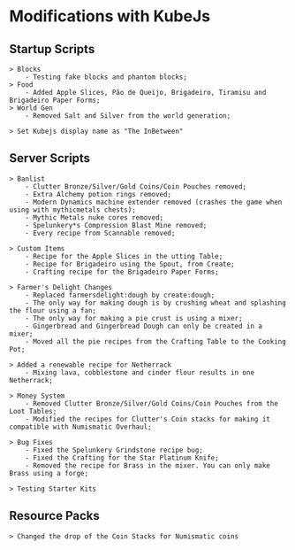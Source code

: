 # **Modifications with KubeJs**

## **Startup Scripts**  
  
    > Blocks  
        - Testing fake blocks and phantom blocks;  
    > Food
        - Added Apple Slices, Pão de Queijo, Brigadeiro, Tiramisu and Brigadeiro Paper Forms;
    > World Gen
        - Removed Salt and Silver from the world generation;
  
    > Set Kubejs display name as "The InBetween"


## **Server Scripts**  
  
    > Banlist  
        - Clutter Bronze/Silver/Gold Coins/Coin Pouches removed;  
        - Extra Alchemy potion rings removed;  
        - Modern Dynamics machine extender removed (crashes the game when using with mythicmetals chests);  
        - Mythic Metals nuke cores removed;  
        - Spelunkery*s Compression Blast Mine removed;  
        - Every recipe from Scannable removed;  
  
    > Custom Items  
        - Recipe for the Apple Slices in the utting Table;  
        - Recipe for Brigadeiro using the Spout, from Create;  
        - Crafting recipe for the Brigadeiro Paper Forms;  
  
    > Farmer's Delight Changes  
        - Replaced farmersdelight:dough by create:dough;  
        - The only way for making dough is by crushing wheat and splashing the flour using a fan;  
        - The only way for making a pie crust is using a mixer;  
        - Gingerbread and Gingerbread Dough can only be created in a mixer;  
        - Moved all the pie recipes from the Crafting Table to the Cooking Pot;  
  
    > Added a renewable recipe for Netherrack  
        - Mixing lava, cobblestone and cinder flour results in one Netherrack;  
  
    > Money System  
        - Removed Clutter Bronze/Silver/Gold Coins/Coin Pouches from the Loot Tables;  
        - Modified the recipes for Clutter's Coin stacks for making it compatible with Numismatic Overhaul;  
  
    > Bug Fixes  
        - Fixed the Spelunkery Grindstone recipe bug;  
        - Fixed the Crafting for the Star Platinum Knife;  
        - Removed the recipe for Brass in the mixer. You can only make Brass using a forge;  
  
    > Testing Starter Kits  

## **Resource Packs**  
  
    > Changed the drop of the Coin Stacks for Numismatic coins